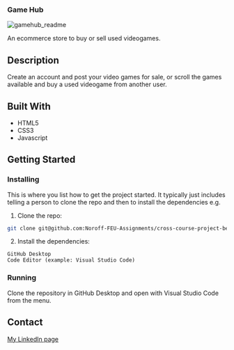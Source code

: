 ### Game Hub

![gamehub_readme](https://user-images.githubusercontent.com/95217331/194071471-bd6de67a-590f-4bc4-b207-fc07d635601a.jpg)

An ecommerce store to buy or sell used videogames.

## Description

Create an account and post your video games for sale, or scroll the games available and buy a used videogame from another user.

## Built With

- HTML5
- CSS3
- Javascript

## Getting Started

### Installing

This is where you list how to get the project started. It typically just includes telling a person to clone the repo and then to install the dependencies e.g.

1. Clone the repo:

```bash
git clone git@github.com:Noroff-FEU-Assignments/cross-course-project-benjaminlondal.git
```

2. Install the dependencies:

```
GitHub Desktop
Code Editor (example: Visual Studio Code)
```

### Running

Clone the repository in GitHub Desktop and open with Visual Studio Code from the menu.

## Contact

[My LinkedIn page](https://www.linkedin.com/in/benjamin-e-l%C3%B8ndal-024992252/)
